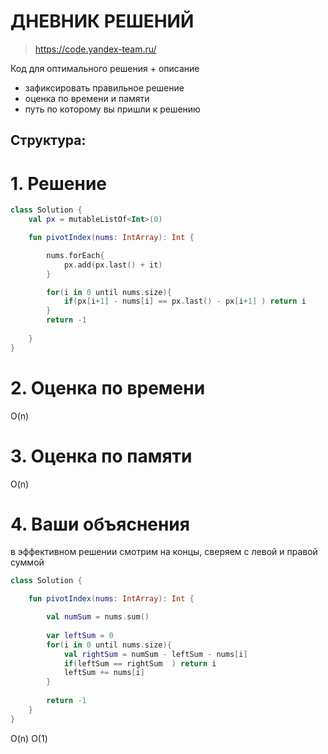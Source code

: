 # ДНЕВНИК РЕШЕНИЙ

> https://code.yandex-team.ru/ 

Код для оптимального решения + описание 

- зафиксировать правильное решение
- оценка по времени и памяти
- путь по которому вы пришли к решению


## Структура:

# 1. Решение

```kotlin
class Solution {
    val px = mutableListOf<Int>(0)

    fun pivotIndex(nums: IntArray): Int {

        nums.forEach{
            px.add(px.last() + it)
        }

        for(i in 0 until nums.size){
            if(px[i+1] - nums[i] == px.last() - px[i+1] ) return i
        }
        return -1
         
    }
}
```


# 2. Оценка по времени
O(n)

# 3. Оценка по памяти
O(n)

# 4. Ваши объяснения
в эффективном решении смотрим на концы, сверяем с левой и правой суммой

```kotlin
class Solution {

    fun pivotIndex(nums: IntArray): Int {

        val numSum = nums.sum()
        
        var leftSum = 0
        for(i in 0 until nums.size){
            val rightSum = numSum - leftSum - nums[i]
            if(leftSum == rightSum  ) return i
            leftSum += nums[i]
        }
        
        return -1  
    }
}
```


O(n)   O(1)